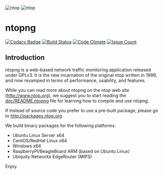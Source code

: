 ![ntop][ntopng_logo] ![ntop][ntop_logo]
# ntopng 

[![Codacy Badge](https://api.codacy.com/project/badge/Grade/17ec91bb814a4cddb5e39f4c6767d7e7)](https://www.codacy.com/app/mathieu-frh/ntopng?utm_source=github.com&amp;utm_medium=referral&amp;utm_content=mathieufrh/ntopng&amp;utm_campaign=Badge_Grade)
[![Build Status](https://travis-ci.org/mathieufrh/ntopng.svg?branch=master)](https://travis-ci.org/mathieufrh/ntopng)
[![Code Climate](https://codeclimate.com/github/mathieufrh/ntopng/badges/gpa.svg)](https://codeclimate.com/github/mathieufrh/ntopng)
[![Issue Count](https://codeclimate.com/github/mathieufrh/ntopng/badges/issue_count.svg)](https://codeclimate.com/github/mathieufrh/ntopng)

## Introduction

ntopng is a web-based network traffic monitoring application released under GPLv3. It is the new incarnation of the original ntop written in 1998, and now revamped in terms of performance, usability, and features.

While you can read more about ntopng on the ntop web site (http://www.ntop.org), we suggest you to start reading the [doc/README.ntopng](https://github.com/ntop/ntopng/blob/dev/doc/README.ntopng) file for learning how to compile and use ntopng.

If instead of source code you prefer to use a pre-built package, please go to http://packages.ntop.org

We build binary packages for the following platforms:
* Ubuntu Linux Server x64
* CentOS/RedHat Linux x64
* Windows x64
* RaspberryPI/BeagleBoard ARM (based on Ubuntu Linux)
* Ubiquity Networks EdgeRouter (MIPS)

Enjoy.


[ntopng_logo]: https://camo.githubusercontent.com/0f789abcef232035c05e0d2e82afa3cc3be46485/687474703a2f2f7777772e6e746f702e6f72672f77702d636f6e74656e742f75706c6f6164732f323031312f30382f6e746f706e672d69636f6e2d313530783135302e706e67

[ntop_logo]: https://camo.githubusercontent.com/58e2a1ecfff62d8ecc9d74633bd1013f26e06cba/687474703a2f2f7777772e6e746f702e6f72672f77702d636f6e74656e742f75706c6f6164732f323031352f30352f6e746f702e706e67
